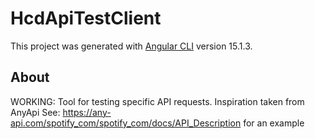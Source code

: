 # HcdApiTestClient

This project was generated with [Angular CLI](https://github.com/angular/angular-cli) version 15.1.3.

## About

WORKING: Tool for testing specific API requests. Inspiration taken from AnyApi
See: https://any-api.com/spotify_com/spotify_com/docs/API_Description for an example 
